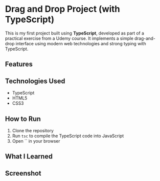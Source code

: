 # Drag and Drop Project (with TypeScript)

This is my first project built using **TypeScript**, developed as part of a practical exercise from a Udemy course. It implements a simple drag-and-drop interface using modern web technologies and strong typing with TypeScript.

## Features

## Technologies Used
- TypeScript
- HTML5
- CSS3

## How to Run

1. Clone the repository
2. Run `tsc` to compile the TypeScript code into JavaScript
3. Open `` in your browser

## What I Learned

## Screenshot